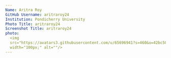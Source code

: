 ```yaml
---
Name: Aritra Roy
GitHub Username: aritraroy24
Institution: Pondicherry University
Photo Title: aritraroy24
Screenshot Title: aritraroy24
photo:
  <img
  src="https://avatars3.githubusercontent.com/u/65696941?s=460&u=42bc50280019d4ff2f855250209943b90e4953e5&v=4"
  width="100px;" alt=""/>
---
```

